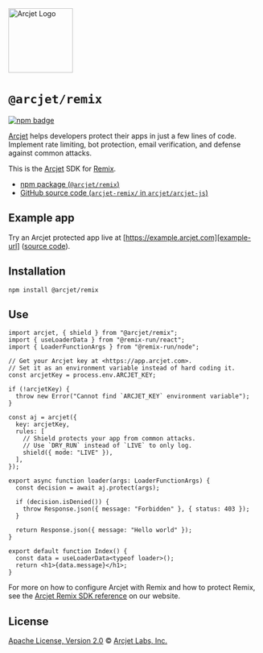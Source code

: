 <a href="https://arcjet.com" target="_arcjet-home">
  <picture>
    <source media="(prefers-color-scheme: dark)" srcset="https://arcjet.com/logo/arcjet-dark-lockup-voyage-horizontal.svg">
    <img src="https://arcjet.com/logo/arcjet-light-lockup-voyage-horizontal.svg" alt="Arcjet Logo" height="128" width="auto">
  </picture>
</a>

# `@arcjet/remix`

<p>
  <a href="https://www.npmjs.com/package/@arcjet/remix">
    <picture>
      <source media="(prefers-color-scheme: dark)" srcset="https://img.shields.io/npm/v/%40arcjet%2Fremix?style=flat-square&label=%E2%9C%A6Aj&labelColor=000000&color=5C5866">
      <img alt="npm badge" src="https://img.shields.io/npm/v/%40arcjet%2Fremix?style=flat-square&label=%E2%9C%A6Aj&labelColor=ECE6F0&color=ECE6F0">
    </picture>
  </a>
</p>

[Arcjet][arcjet] helps developers protect their apps in just a few lines of
code. Implement rate limiting, bot protection, email verification, and defense
against common attacks.

This is the [Arcjet][arcjet] SDK for [Remix][remix].

- [npm package (`@arcjet/remix`)](https://www.npmjs.com/package/@arcjet/remix)
- [GitHub source code (`arcjet-remix/` in `arcjet/arcjet-js`)](https://github.com/arcjet/arcjet-js/tree/main/arcjet-remix)

## Example app

Try an Arcjet protected app live at [https://example.arcjet.com][example-url]
([source code][example-source]).

## Installation

```shell
npm install @arcjet/remix
```

## Use

```tsx
import arcjet, { shield } from "@arcjet/remix";
import { useLoaderData } from "@remix-run/react";
import { LoaderFunctionArgs } from "@remix-run/node";

// Get your Arcjet key at <https://app.arcjet.com>.
// Set it as an environment variable instead of hard coding it.
const arcjetKey = process.env.ARCJET_KEY;

if (!arcjetKey) {
  throw new Error("Cannot find `ARCJET_KEY` environment variable");
}

const aj = arcjet({
  key: arcjetKey,
  rules: [
    // Shield protects your app from common attacks.
    // Use `DRY_RUN` instead of `LIVE` to only log.
    shield({ mode: "LIVE" }),
  ],
});

export async function loader(args: LoaderFunctionArgs) {
  const decision = await aj.protect(args);

  if (decision.isDenied()) {
    throw Response.json({ message: "Forbidden" }, { status: 403 });
  }

  return Response.json({ message: "Hello world" });
}

export default function Index() {
  const data = useLoaderData<typeof loader>();
  return <h1>{data.message}</h1>;
}
```

For more on how to configure Arcjet with Remix and how to protect Remix,
see the [Arcjet Remix SDK reference][arcjet-reference-remix] on our website.

## License

[Apache License, Version 2.0][apache-license] © [Arcjet Labs, Inc.][arcjet]

[arcjet-reference-remix]: https://docs.arcjet.com/reference/remix
[arcjet]: https://arcjet.com
[remix]: https://remix.run/
[example-url]: https://example.arcjet.com
[example-source]: https://github.com/arcjet/arcjet-js-example
[rate-limit-concepts-docs]: https://docs.arcjet.com/rate-limiting/concepts
[shield-concepts-docs]: https://docs.arcjet.com/shield/concepts
[apache-license]: http://www.apache.org/licenses/LICENSE-2.0
